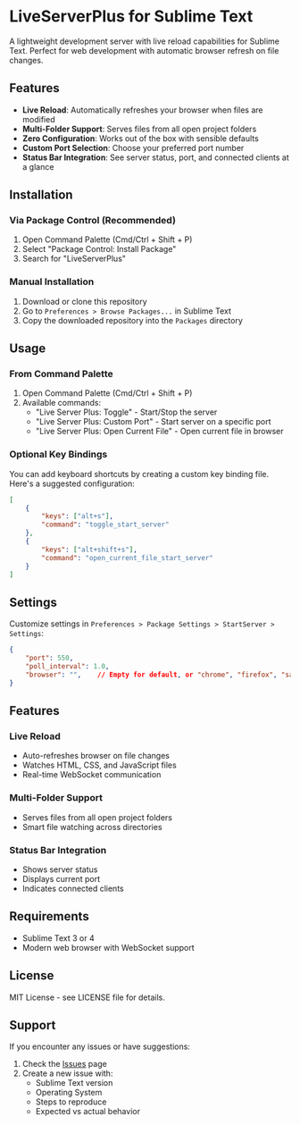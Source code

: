 # LiveServerPlus for Sublime Text

A lightweight development server with live reload capabilities for Sublime Text. Perfect for web development with automatic browser refresh on file changes.

## Features

- **Live Reload**: Automatically refreshes your browser when files are modified
- **Multi-Folder Support**: Serves files from all open project folders
- **Zero Configuration**: Works out of the box with sensible defaults
- **Custom Port Selection**: Choose your preferred port number
- **Status Bar Integration**: See server status, port, and connected clients at a glance

## Installation

### Via Package Control (Recommended)

1. Open Command Palette (Cmd/Ctrl + Shift + P)
2. Select "Package Control: Install Package"
3. Search for "LiveServerPlus"

### Manual Installation

1. Download or clone this repository
2. Go to `Preferences > Browse Packages...` in Sublime Text
3. Copy the downloaded repository into the `Packages` directory

## Usage

### From Command Palette

1. Open Command Palette (Cmd/Ctrl + Shift + P)
2. Available commands:
   - "Live Server Plus: Toggle" - Start/Stop the server
   - "Live Server Plus: Custom Port" - Start server on a specific port
   - "Live Server Plus: Open Current File" - Open current file in browser

### Optional Key Bindings

You can add keyboard shortcuts by creating a custom key binding file. Here's a suggested configuration:

```json
[
    { 
        "keys": ["alt+s"], 
        "command": "toggle_start_server"
    },
    { 
        "keys": ["alt+shift+s"], 
        "command": "open_current_file_start_server"
    }
]
```

## Settings

Customize settings in `Preferences > Package Settings > StartServer > Settings`:

```json
{
    "port": 550,
    "poll_interval": 1.0,
    "browser": "",    // Empty for default, or "chrome", "firefox", "safari", "edge"
}
```

## Features

### Live Reload
- Auto-refreshes browser on file changes
- Watches HTML, CSS, and JavaScript files
- Real-time WebSocket communication

### Multi-Folder Support
- Serves files from all open project folders
- Smart file watching across directories

### Status Bar Integration
- Shows server status
- Displays current port
- Indicates connected clients

## Requirements

- Sublime Text 3 or 4
- Modern web browser with WebSocket support

## License

MIT License - see LICENSE file for details.

## Support

If you encounter any issues or have suggestions:

1. Check the [Issues](https://github.com/ifrederico/sublime-text-start-server/issues) page
2. Create a new issue with:
   - Sublime Text version
   - Operating System
   - Steps to reproduce
   - Expected vs actual behavior
